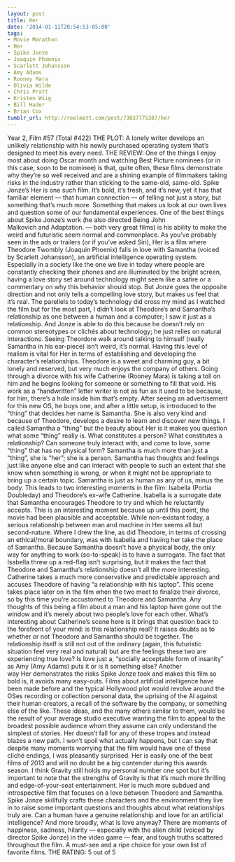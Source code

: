 ```yaml
---
layout: post
title: Her
date: '2014-01-11T20:54:53-05:00'
tags:
- Movie Marathon
- Her
- Spike Jonze
- Joaquin Phoenix
- Scarlett Johansson
- Amy Adams
- Rooney Mara
- Olivia Wilde
- Chris Pratt
- Kristen Wiig
- Bill Hader
- Brian Cox
tumblr_url: http://reelmatt.com/post/73037775307/her
---
```



Year 2, Film #57 (Total #422)
THE PLOT: A lonely writer develops an unlikely relationship with his newly purchased operating system that’s designed to meet his every need.
THE REVIEW: One of the things I enjoy most about doing Oscar month and watching Best Picture nominees (or in this case, soon to be nominee) is that, quite often, these films demonstrate why they’re so well received and are a shining example of filmmakers taking risks in the industry rather than sticking to the same-old, same-old. Spike Jonze’s Her is one such film. It’s bold, it’s fresh, and it’s new, yet it has that familiar element — that human connection — of telling not just a story, but something that’s much more. Something that makes us look at our own lives and question some of our fundamental experiences.
One of the best things about Spike Jonze’s work (he also directed Being John Malkovich and Adaptation. — both very great films) is his ability to make the weird and futuristic seem normal and commonplace. As you’ve probably seen in the ads or trailers (or if you’ve asked Siri), Her is a film where Theodore Twombly (Joaquin Phoenix) falls in love with Samantha (voiced by Scarlett Johansson), an artificial intelligence operating system. Especially in a society like the one we live in today where people are constantly checking their phones and are illuminated by the bright screen, having a love story set around technology might seem like a satire or a commentary on why this behavior should stop. But Jonze goes the opposite direction and not only tells a compelling love story, but makes us feel that it’s real. The parellels to today’s technology did cross my mind as I watched the film but for the most part, I didn’t look at Theodore’s and Samantha’s relationship as one between a human and a computer; I saw it just as a relationship. And Jonze is able to do this because he doesn’t rely on common stereotypes or clichés about technology; he just relies on natural interactions. Seeing Theordore walk around talking to himself (really Samantha in his ear-piece) isn’t weird, it’s normal.
Having this level of realism is vital for Her in terms of establishing and developing the character’s relationships. Theodore is a sweet and charming guy, a bit lonely and reserved, but very much enjoys the company of others. Going through a divorce with his wife Catherine (Rooney Mara) is taking a toll on him and he begins looking for someone or something to fill that void. His work as a “handwritten” letter writer is not as fun as it used to be because, for him, there’s a hole inside him that’s empty. After seeing an advertisement for this new OS, he buys one, and after a little setup, is introduced to the “thing” that decides her name is Samantha. She is also very kind and because of Theodore, develops a desire to learn and discover new things. I called Samantha a “thing” but the beauty about Her is it makes you question what some “thing” really is.
What constitutes a person? What constitutes a relationship? Can someone truly interact with, and come to love, some “thing” that has no physical form? Samantha is much more than just a “thing”, she is “her”; she is a person. Samantha has thoughts and feelings just like anyone else and can interact with people to such an extent that she know when something is wrong, or when it might not be appropriate to bring up a certain topic. Samantha is just as human as any of us, minus the body. This leads to two interesting moments in the film: Isabella (Portia Doubleday) and Theodore’s ex-wife Catherine.
Isabella is a surrogate date that Samantha encourages Theodore to try and which he reluctantly accepts. This is an interesting moment because up until this point, the movie had been plausible and acceptable. While non-existant today, a serious relationship between man and machine in Her seems all but second-nature. Where I drew the line, as did Theodore, in terms of crossing an ethical/moral boundary, was with Isabella and having her take the place of Samantha. Because Samantha doesn’t have a physical body, the only way for anything to work (so-to-speak) is to have a surrogate. The fact that Isabella threw up a red-flag isn’t surprising, but it makes the fact that Theodore and Samantha’s relationship doesn’t all the more interesting.
Catherine takes a much more conservative and predictable approach and accuses Theodore of having “a relationship with his laptop”. This scene takes place later on in the film when the two meet to finalize their divorce, so by this time you’re accustomed to Theodore and Samantha. Any thoughts of this being a film about a man and his laptop have gone out the window and it’s merely about two people’s love for each other. What’s interesting about Catherine’s scene here is it brings that question back to the forefront of your mind: is this relationship real? It raises doubts as to whether or not Theodore and Samantha should be together. The relationship itself is still not out of the ordinary (again, this futuristic situation feel very real and natural) but are the feelings these two are experiencing true love? Is love just a, “socially acceptable form of insanity” as Amy (Amy Adams) puts it or is it something else?
Another way Her demonstrates the risks Spike Jonze took and makes this film so bold is, it avoids many easy-outs. Films about artificial intelligence have been made before and the typical Hollywood plot would revolve around the OSes recording or collection personal data, the uprising of the AI against their human creators, a recall of the software by the company, or something else of the like. These ideas, and the many others similar to them, would be the result of your average studio executive wanting the film to appeal to the broadest possible audience whom they assume can only understand the simplest of stories. Her doesn’t fall for any of these tropes and instead blazes a new path. I won’t spoil what actually happens, but I can say that despite many moments worrying that the film would have one of these cliché endings, I was pleasantly surprised.
Her is easily one of the best films of 2013 and will no doubt be a big contender during this awards season. I think Gravity still holds my personal number one spot but it’s important to note that the strengths of Gravity is that it’s much more thrilling and edge-of-your-seat entertainment. Her is much more subdued and introspective film that focuses on a love between Theodore and Samantha. Spike Jonze skillfully crafts these characters and the environment they live in to raise some important questions and thoughts about what relationships truly are. Can a human have a genuine relationship and love for an artificial intelligence? And more broadly, what is love anyway? There are moments of happiness, sadness, hilarity — especially with the alien child (voiced by director Spike Jonze) in the video game — fear, and tough truths scattered throughout the film. A must-see and a ripe choice for your own list of favorite films.
THE RATING: 5 out of 5
